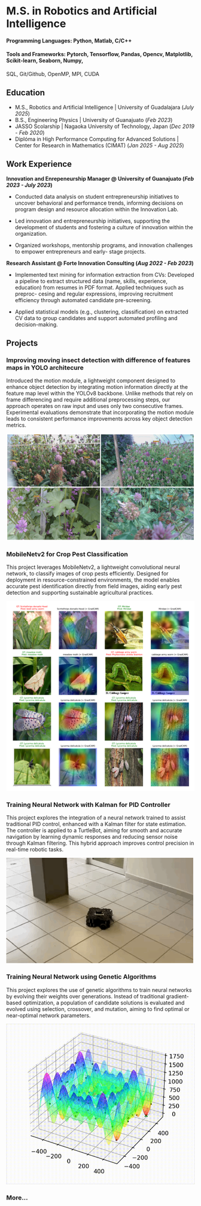 # M.S. in Robotics and Artificial Intelligence 

#### Programming Languages: Python, Matlab, C/C++
#### Tools and Frameworks: Pytorch, Tensorflow, Pandas, Opencv, Matplotlib, Scikit-learn, Seaborn, Numpy,
SQL, Git/Github, OpenMP, MPI, CUDA

## Education

- M.S., Robotics and Artificial Intelligence | University of Guadalajara (_July 2025_)
- B.S., Engineering Physics  | University of Guanajuato (_Feb 2023_)
- JASSO Scolarship | Nagaoka University of Technology, Japan (_Dec 2019 - Feb 2020_)
-  Diplóma in High Performance Computing for Advanced Solutions | Center for Research in Mathematics (CIMAT) (_Jan 2025 - Aug 2025_)

## Work Experience 

**Innovation and Enrepeneurship Manager @ University of Guanajuato (_Feb 2023 - July 2023_)**
-  Conducted data analysis on student entrepreneurship initiatives to uncover behavioral and performance
trends, informing decisions on program design and resource allocation within the Innovation Lab.

- Led innovation and entrepreneurship initiatives, supporting the development of students and fostering a
culture of innovation within the organization.

- Organized workshops, mentorship programs, and innovation challenges to empower entrepreneurs and early-
stage projects.

**Research Assistant @ Forte Innovation Consulting (_Aug 2022 - Feb 2023_)**
- Implemented text mining for information extraction from CVs: Developed a pipeline to extract structured
data (name, skills, experience, education) from resumes in PDF format. Applied techniques such as preproc-
cesing and regular expressions, improving recruitment efficiency through automated candidate pre-screening.

- Applied statistical models (e.g., clustering, classification) on extracted CV data to group candidates and
support automated profiling and decision-making.

## Projects

### Improving moving insect detection with difference of features maps in YOLO architecure

Introduced the motion module, a lightweight component designed to enhance object detection by integrating motion information directly at the feature map level within the YOLOv8 backbone. Unlike methods that rely on frame differencing and require additional preprocessing steps, our approach operates on raw input and uses only two consecutive frames. Experimental evaluations demonstrate that incorporating the motion module leads to consistent performance improvements across key object detection metrics.

![Improving moving insect detection ](/assets/preds_abejas_s.jpg)

### MobileNetv2 for Crop Pest Classification 
This project leverages MobileNetv2, a lightweight convolutional neural network, to classify images of crop pests efficiently. Designed for deployment in resource-constrained environments, the model enables accurate pest identification directly from field images, aiding early pest detection and supporting sustainable agricultural practices.

![Pest Classification](/assets/gradcam1.png)

### Training Neural Network with Kalman for PID Controller

This project explores the integration of a neural network trained to assist traditional PID control, enhanced with a Kalman filter for state estimation. The controller is applied to a TurtleBot, aiming for smooth and accurate navigation by learning dynamic responses and reducing sensor noise through Kalman filtering. This hybrid approach improves control precision in real-time robotic tasks.

![Neural Network and Kalman Filter Control](/assets/IMG_0807.gif)

### Training Neural Network using Genetic Algorithms

This project explores the use of genetic algorithms to train neural networks by evolving their weights over generations. Instead of traditional gradient-based optimization, a population of candidate solutions is evaluated and evolved using selection, crossover, and mutation, aiming to find optimal or near-optimal network parameters.

![Training Neural Network with Genetic Algorithms ](/assets/genetic.gif)

### More...
